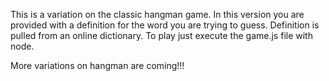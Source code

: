 This is a variation on the classic hangman game. In this version you are provided with a definition for the word you are trying to guess. Definition is pulled from an online dictionary. To play just execute the game.js file with node.

More variations on hangman are coming!!!

